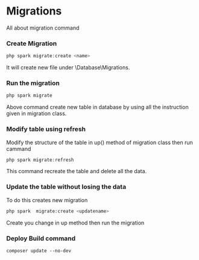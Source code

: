 # Migrations

All about migration command

### Create Migration

```php
php spark migrate:create <name>
```

It will create new file under \Database\Migrations.

### Run the migration

```php
php spark migrate 
```

Above command create new table in database by using all the instruction given in migration class.

### Modify table using refresh

Modify the structure of the table in up() method of migration class then run cammand

```php
php spark migrate:refresh
```

This command recreate the table and delete all the data.

### Update the table without losing the data

To do this creates new migration

```php
php spark  migrate:create <updatename>
```

Create you change in up method
then run the migration

### Deploy Build  command

```composer update --no-dev```
